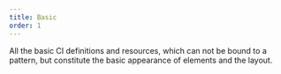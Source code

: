 ```yaml
---
title: Basic
order: 1
---
```

All the basic CI definitions and resources, which can not be bound to a pattern, but constitute the
basic appearance of elements and the layout.
